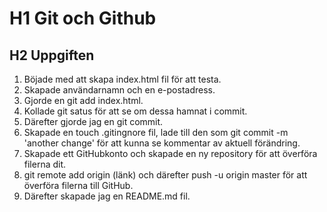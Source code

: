 # H1 Git och Github
## H2 Uppgiften

1. Böjade med att skapa index.html fil för att testa.
2. Skapade användarnamn och en e-postadress.
3. Gjorde en git add index.html.
4. Kollade git satus för att se om dessa hamnat i commit.
5. Därefter gjorde jag en git commit.
6. Skapade en touch .gitingnore fil, lade till den som git commit -m 'another change' för att kunna se kommentar av aktuell förändring.
7. Skapade ett GitHubkonto och skapade en ny repository för att överföra filerna dit.
8. git remote add origin (länk) och därefter push -u origin master för att överföra filerna till GitHub.
9. Därefter skapade jag en README.md fil.
